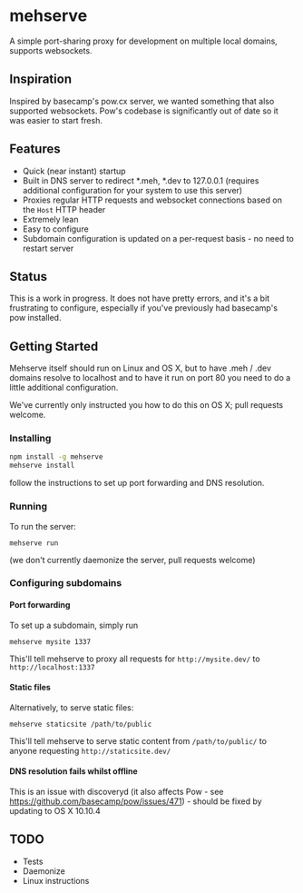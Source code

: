 # mehserve

A simple port-sharing proxy for development on multiple local domains, supports
websockets.

## Inspiration

Inspired by basecamp's pow.cx server, we wanted something that also supported
websockets. Pow's codebase is significantly out of date so it was easier to
start fresh.

## Features

- Quick (near instant) startup
- Built in DNS server to redirect *.meh, *.dev to 127.0.0.1 (requires
  additional configuration for your system to use this server)
- Proxies regular HTTP requests and websocket connections based on the `Host`
  HTTP header
- Extremely lean
- Easy to configure
- Subdomain configuration is updated on a per-request basis - no need to
  restart server

## Status

This is a work in progress. It does not have pretty errors, and it's a bit
frustrating to configure, especially if you've previously had basecamp's pow
installed.

## Getting Started

Mehserve itself should run on Linux and OS X, but to have .meh / .dev domains
resolve to localhost and to have it run on port 80 you need to do a little
additional configuration.

We've currently only instructed you how to do this on OS X; pull requests
welcome.

### Installing

```bash
npm install -g mehserve
mehserve install
```

follow the instructions to set up port forwarding and DNS resolution.

### Running

To run the server:

`mehserve run`

(we don't currently daemonize the server, pull requests welcome)

### Configuring subdomains

#### Port forwarding

To set up a subdomain, simply run

`mehserve mysite 1337`

This'll tell mehserve to proxy all requests for `http://mysite.dev/` to
`http://localhost:1337`

#### Static files

Alternatively, to serve static files:

`mehserve staticsite /path/to/public`

This'll tell mehserve to serve static content from `/path/to/public/` to anyone
requesting `http://staticsite.dev/`

#### DNS resolution fails whilst offline

This is an issue with discoveryd (it also affects Pow - see
https://github.com/basecamp/pow/issues/471) - should be fixed by
updating to OS X 10.10.4

## TODO

- Tests
- Daemonize
- Linux instructions
